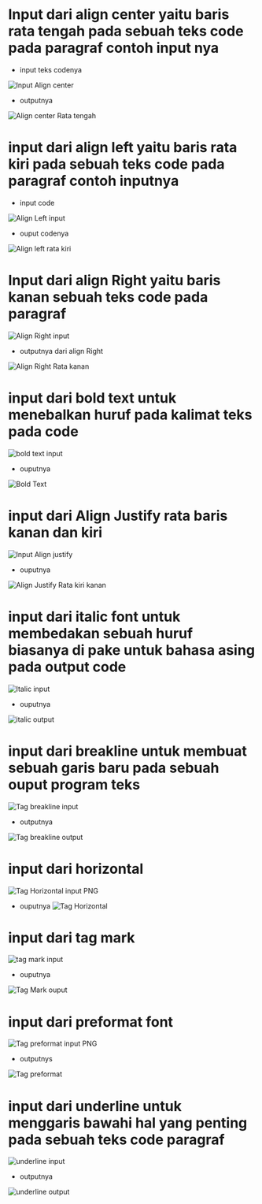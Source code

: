 # Input dari align center yaitu baris rata tengah pada sebuah teks code pada paragraf contoh input nya
* input teks codenya

![Input Align center](https://user-images.githubusercontent.com/56244106/112916510-e6193e00-912a-11eb-8c38-6d9b031f0c7c.PNG)

* outputnya

![Align center Rata tengah](https://user-images.githubusercontent.com/56244106/112916563-ff21ef00-912a-11eb-892e-863acaba2cea.PNG)

# input dari align left yaitu baris rata kiri pada sebuah teks code pada paragraf contoh inputnya
* input code

![Align Left input](https://user-images.githubusercontent.com/56244106/112916865-9ab35f80-912b-11eb-8368-8588c8c610a1.PNG)

* ouput codenya

![Align left rata kiri](https://user-images.githubusercontent.com/56244106/112923506-a48f8f80-9138-11eb-9d39-524c6dba34a7.PNG)


# Input dari align Right yaitu baris kanan sebuah teks code pada paragraf

![Align Right input](https://user-images.githubusercontent.com/56244106/112920599-7e1b2580-9133-11eb-9a53-1c8a02c0c401.PNG)

* outputnya dari align Right

![Align Right Rata kanan](https://user-images.githubusercontent.com/56244106/112920631-8d01d800-9133-11eb-8366-0e87d9bebab2.PNG)


# input dari bold text untuk menebalkan huruf pada kalimat teks pada code

![bold text input](https://user-images.githubusercontent.com/56244106/112920798-dfdb8f80-9133-11eb-8aba-ad68ca66d277.PNG)

* ouputnya

![Bold Text](https://user-images.githubusercontent.com/56244106/112920936-1c0ef000-9134-11eb-8e05-932ca83572a5.PNG)

# input dari Align Justify rata baris kanan dan kiri

![Input Align justify](https://user-images.githubusercontent.com/56244106/112921214-93448400-9134-11eb-8d85-56c7a0b6c95d.PNG)

* ouputnya

![Align Justify Rata kiri kanan](https://user-images.githubusercontent.com/56244106/112921295-b7a06080-9134-11eb-8c90-cfc3ee20f3c8.PNG)

# input dari italic font untuk membedakan sebuah huruf biasanya di pake untuk bahasa asing pada output code

![Italic input](https://user-images.githubusercontent.com/56244106/112921476-0b12ae80-9135-11eb-85bb-4f1ef1b06cf4.PNG)

* ouputnya

![italic output](https://user-images.githubusercontent.com/56244106/112921511-18c83400-9135-11eb-9540-32ff7f10563e.PNG)

# input dari breakline untuk membuat sebuah garis baru pada sebuah ouput program teks

![Tag breakline input](https://user-images.githubusercontent.com/56244106/112921610-49a86900-9135-11eb-942a-07526f7b6eae.PNG)

* outputnya

![Tag breakline output](https://user-images.githubusercontent.com/56244106/112921655-5d53cf80-9135-11eb-9cb4-dda7290b2720.PNG)

# input dari horizontal 

![Tag Horizontal input PNG](https://user-images.githubusercontent.com/56244106/112921717-81171580-9135-11eb-8f31-76d0f5842b86.PNG)

* ouputnya
![Tag Horizontal](https://user-images.githubusercontent.com/56244106/112921768-8f653180-9135-11eb-9276-aa496c0f5dad.PNG)

# input dari tag mark

![tag mark input](https://user-images.githubusercontent.com/56244106/112921868-b6bbfe80-9135-11eb-9451-494786dad918.PNG)

* ouputnya

![Tag Mark ouput](https://user-images.githubusercontent.com/56244106/112921925-d05d4600-9135-11eb-8aa7-bfa155b1d2b0.PNG)

# input dari preformat font

![Tag preformat input PNG](https://user-images.githubusercontent.com/56244106/112922036-fedb2100-9135-11eb-95d0-475b03e923e5.PNG)

* outputnys

![Tag preformat](https://user-images.githubusercontent.com/56244106/112922094-14504b00-9136-11eb-9b39-8a39ed15d778.PNG)

# input dari underline untuk menggaris bawahi hal yang penting pada sebuah teks code paragraf

![underline input](https://user-images.githubusercontent.com/56244106/112922206-49f53400-9136-11eb-8719-b03191ab4d35.PNG)

* outputnya

![underline output](https://user-images.githubusercontent.com/56244106/112922248-57aab980-9136-11eb-831d-cf104b384a90.PNG)


